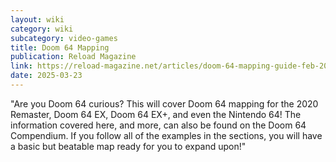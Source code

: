 ```yaml
---
layout: wiki
category: wiki
subcategory: video-games
title: Doom 64 Mapping
publication: Reload Magazine
link: https://reload-magazine.net/articles/doom-64-mapping-guide-feb-2025
date: 2025-03-23
---
```


"Are you Doom 64 curious? This will cover Doom 64 mapping for the 2020 Remaster, Doom 64 EX, Doom 64 EX+, and even the Nintendo 64! The information covered here, and more, can also be found on the Doom 64 Compendium. If you follow all of the examples in the sections, you will have a basic but beatable map ready for you to expand upon!"
